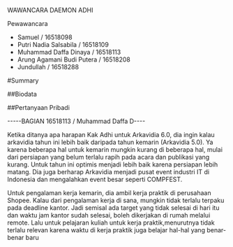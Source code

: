 WAWANCARA DAEMON ADHI

Pewawancara
- Samuel                        / 16518098
- Putri Nadia Salsabila         / 16518109
- Muhammad Daffa Dinaya         / 16518113
- Arung Agamani Budi Putera     / 16518208
- Jundullah                     / 16518288

#Summary

##Biodata

##Pertanyaan Pribadi

-----BAGIAN 16518113 / Muhammad Daffa D----

Ketika ditanya apa harapan Kak Adhi untuk Arkavidia 6.0, dia ingin kalau arkavidia tahun ini lebih baik daripada tahun kemarin (Arkavidia 5.0). Ya karena beberapa hal untuk kemarin mungkin kurang di beberapa hal, mulai dari persiapan yang belum terlalu rapih pada acara dan publikasi yang kurang. Untuk tahun ini optimis menjadi lebih baik karena persiapan lebih matang. Dia juga berharap Arkavidia menjadi pusat event industri IT di Indonesia dan mengalahkan event besar seperti COMPFEST.

Untuk pengalaman kerja kemarin, dia ambil kerja praktik di perusahaan Shopee. Kalau dari pengalaman kerja di sana, mungkin tidak terlalu terpaku pada deadline kantor. Jadi semisal ada target yang tidak selesai di hari itu dan waktu jam kantor sudah selesai, boleh dikerjakan di rumah melalui remote. Lalu untuk pelajaran kuliah untuk kerja praktik,menurutnya tidak terlalu relevan karena waktu di kerja praktik juga belajar hal-hal yang benar-benar baru